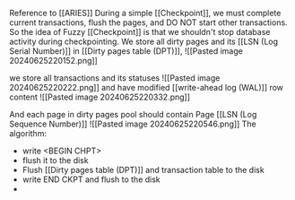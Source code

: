Reference to [[ARIES]]
During a simple [[Checkpoint]], we must complete current transactions, flush the pages, and DO NOT start other transactions.
So the idea of Fuzzy [[Checkpoint]] is that we shouldn't stop database activity during checkpointing.
We store all dirty pages and its [[LSN (Log Serial Number)]] in [[Dirty pages table (DPT)]], 
![[Pasted image 20240625220152.png]]

we store all transactions and its statuses
![[Pasted image 20240625220222.png]]
and have modified [[write-ahead log (WAL)]] row content
![[Pasted image 20240625220332.png]]

And each page in dirty pages pool should contain Page [[LSN (Log Sequence Number)]]
![[Pasted image 20240625220546.png]]
The algorithm:
- write \<BEGIN CHPT\>
- flush it to the disk
- Flush [[Dirty pages table (DPT)]] and transaction table to the disk
- write END CKPT and flush to the disk
- 